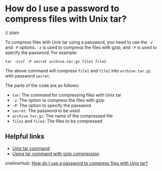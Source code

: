 # How do I use a password to compress files with Unix tar?
// plain

To compress files with Unix tar using a password, you need to use the `-z` and `-P` options. `-z` is used to compress the files with gzip, and `-P` is used to specify the password. For example:

```
tar -zcvf -P secret archive.tar.gz file1 file2
```

The above command will compress `file1` and `file2` into `archive.tar.gz` with password `secret`.

The parts of the code are as follows:

- `tar`: The command for compressing files with Unix tar
- `-z`: The option to compress the files with gzip
- `-P`: The option to specify the password
- `secret`: The password to be used
- `archive.tar.gz`: The name of the compressed file
- `file1` and `file2`: The files to be compressed

## Helpful links

- [Unix tar command](https://www.computerhope.com/unix/utar.htm)
- [Using tar command with gzip compression](https://www.cyberciti.biz/faq/howto-linux-unix-compress-a-tar-file-with-gzip/)

onelinerhub: [How do I use a password to compress files with Unix tar?](https://onelinerhub.com/cli-tar/how-do-i-use-a-password-to-compress-files-with-unix-tar)